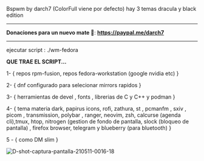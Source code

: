 Bspwm by darch7 (ColorFull viene por defecto) hay 3 temas dracula y black edition

--------------------------------------------------------------------------------------------

**Donaciones para un nuevo mate 🧉**: **https://paypal.me/darch7**

--------------------------------------------------------------------------------------------


ejecutar script : ./wm-fedora


**QUE TRAE EL SCRIPT...**

1- { repos rpm-fusion, repos fedora-workstation (google nvidia etc) } 


2- { dnf configurado para selecionar mirrors rapidos }


3- { herramientas de devel , fonts , librerias de C y C++ y podman }


4- { tema materia dark, papirus icons, rofi, zathura, st , pcmanfm , sxiv , picom , transmission, polybar , ranger, neovim, zsh, calcurse (agenda cli),tmux, htop, nitrogen (gestion de fondo de pantalla, slock (bloqueo de pantalla) , firefox browser, telegram y blueberry (para bluetooth) }

5 - { como DM slim }


![D-shot-captura-pantalla-210511-0016-18](https://user-images.githubusercontent.com/70046164/117753017-2d94ee80-b1ee-11eb-9640-48a56489b75a.png)
